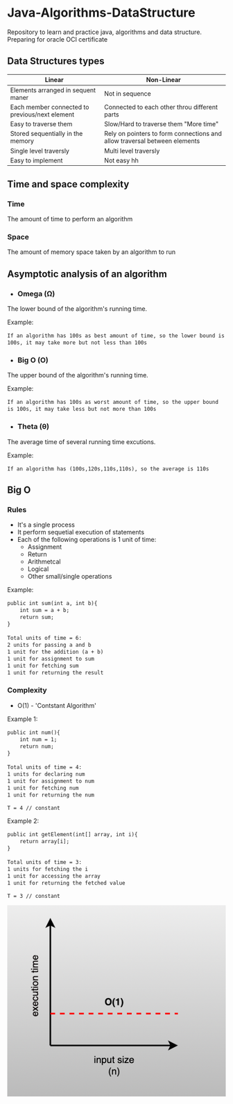 # Java-Algorithms-DataStructure
Repository to learn and practice java, algorithms and data structure.
Preparing for oracle OCI certificate

## Data Structures types

| Linear | Non-Linear |
| ----------- | ----------- |
| Elements arranged in sequent maner | Not in sequence |
| Each member connected to previous/next element | Connected to each other throu different parts |
| Easy to traverse them | Slow/Hard to traverse them "More time"
| Stored sequentially in the memory | Rely on pointers to form connections and allow traversal between elements
| Single level traversly | Multi level traversly
| Easy to implement | Not easy hh 

## Time and space complexity
### Time
The amount of time to perform an algorithm
### Space
The amount of memory space taken by an algorithm to run
## Asymptotic analysis of an algorithm 
- ### Omega (Ω)
The lower bound of the algorithm's running time.

Example:
```
If an algorithm has 100s as best amount of time, so the lower bound is 100s, it may take more but not less than 100s
```
- ### Big O (O)
The upper bound of the algorithm's running time.

Example:
```
If an algorithm has 100s as worst amount of time, so the upper bound is 100s, it may take less but not more than 100s
```
- ### Theta (θ)
The average time of several running time excutions.

Example:
```
If an algorithm has (100s,120s,110s,110s), so the average is 110s
```

## Big O
### Rules

- It's a single process
- It perform sequetial execution of statements
- Each of the following operations is 1 unit of time:
   * Assignment
   * Return
   * Arithmetcal
   * Logical
   * Other small/single operations

Example:
```
public int sum(int a, int b){
    int sum = a + b; 
    return sum;
}

Total units of time = 6:
2 units for passing a and b
1 unit for the addition (a + b)
1 unit for assignment to sum
1 unit for fetching sum
1 unit for returning the result
```
### Complexity
- O(1) - 'Contstant Algorithm' 

Example 1:
```
public int num(){
    int num = 1; 
    return num;
}

Total units of time = 4:
1 units for declaring num
1 unit for assignment to num
1 unit for fetching num
1 unit for returning the num
```
```
T = 4 // constant
```
Example 2:
```
public int getElement(int[] array, int i){ 
    return array[i];
}

Total units of time = 3:
1 units for fetching the i
1 unit for accessing the array
1 unit for returning the fetched value
```
```
T = 3 // constant
```


![O(1) graph](/Algorithms-DataStructures/src/main/resources/assets/o(1).png)
